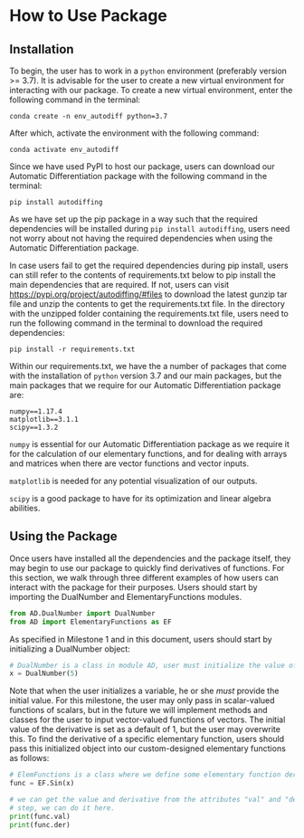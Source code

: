 # How to Use Package

## Installation

To begin, the user has to work in a `python` environment (preferably version >= 3.7). It is advisable for the user to create a new virtual environment for interacting with our package. To create a new virtual environment, enter the following command in the terminal:

`conda create -n env_autodiff python=3.7`

After which, activate the environment with the following command:

`conda activate env_autodiff`

Since we have used PyPI to host our package, users can download our Automatic Differentiation package with the following command in the terminal:

`pip install autodiffing`

As we have set up the pip package in a way such that the required dependencies will be installed during `pip install autodiffing`, users need not worry about not having the required dependencies when using the Automatic Differentiation package. 

In case users fail to get the required dependencies during pip install, users can still refer to the contents of requirements.txt below to pip install the main dependencies that are required. If not, users can visit https://pypi.org/project/autodiffing/#files to download the latest gunzip tar file and unzip the contents to get the requirements.txt file. In the directory with the unzipped folder containing the requirements.txt file, users need to run the following command in the terminal to download the required dependencies:

`pip install -r requirements.txt`

Within our requirements.txt, we have the a number of packages that come with the installation of `python` version 3.7 and our main packages, but the main packages that we require for our Automatic Differentiation package are: 

`numpy==1.17.4`\
`matplotlib==3.1.1`\
`scipy==1.3.2`

`numpy` is essential for our Automatic Differentiation package as we require it for the calculation of our elementary functions, and for dealing with arrays and matrices when there are vector functions and vector inputs.

`matplotlib` is needed for any potential visualization of our outputs.

`scipy` is a good package to have for its optimization and linear algebra abilities.

## Using the Package

Once users have installed all the dependencies and the package itself, they may begin to use our package to quickly find derivatives of functions.  For this section, we walk through three different examples of how users can interact with the package for their purposes.  Users should start by importing the DualNumber and ElementaryFunctions modules.  

```python
from AD.DualNumber import DualNumber
from AD import ElementaryFunctions as EF
```

As specified in Milestone 1 and in this document, users should start by initializing a DualNumber object:

```python
# DualNumber is a class in module AD, user must initialize the value of the variable in the initialization.
x = DualNumber(5)
```

Note that when the user initializes a variable, he or she _must_ provide the initial value.  For this milestone, the user may only pass in scalar-valued functions of scalars, but in the future we will implement methods and classes for the user to input vector-valued functions of vectors.  The initial value of the derivative is set as a default of 1, but the user may overwrite this. To find the derivative of a specific elementary function, users should pass this initialized object into our custom-designed elementary functions as follows:
```python
# ElemFunctions is a class where we define some elementary function derivatives and calculate the derivative function.
func = EF.Sin(x)

# we can get the value and derivative from the attributes "val" and "der". If we did not assign value and derivative direction in the fist
# step, we can do it here. 
print(func.val)
print(func.der)
```
